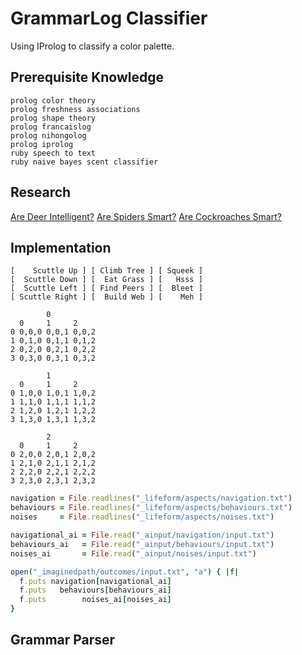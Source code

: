 # GrammarLog Classifier
Using IProlog to classify a color palette.

## Prerequisite Knowledge
~~~
prolog color theory
prolog freshness associations
prolog shape theory
prolog francaislog
prolog nihongolog
prolog iprolog
ruby speech to text
ruby naive bayes scent classifier
~~~

## Research
[Are Deer Intelligent?](https://worlddeer.org/are-deer-smart/)
[Are Spiders Smart?](https://pestpointers.com/spiders-how-smart-are-they-and-are-they-self-aware/)
[Are Cockroaches Smart?](https://www.smithsonianmag.com/smart-news/if-cockroaches-are-conscious-would-that-stop-you-from-smushing-them-180947876/)

## Implementation

~~~dataset_hypothesis
[    Scuttle Up ] [ Climb Tree ] [ Squeek ]
[  Scuttle Down ] [  Eat Grass ] [   Hsss ]
[  Scuttle Left ] [ Find Peers ] [  Bleet ]
[ Scuttle Right ] [  Build Web ] [    Meh ]
~~~

~~~neuromap
        0
  0     1     2
0 0,0,0 0,0,1 0,0,2
1 0,1,0 0,1,1 0,1,2
2 0,2,0 0,2,1 0,2,2
3 0,3,0 0,3,1 0,3,2

        1
  0     1     2
0 1,0,0 1,0,1 1,0,2
1 1,1,0 1,1,1 1,1,2
2 1,2,0 1,2,1 1,2,2
3 1,3,0 1,3,1 1,3,2

        2
  0     1     2
0 2,0,0 2,0,1 2,0,2
1 2,1,0 2,1,1 2,1,2
2 2,2,0 2,2,1 2,2,2
3 2,3,0 2,3,1 2,3,2
~~~

~~~ruby
navigation = File.readlines("_lifeform/aspects/navigation.txt")
behaviours = File.readlines("_lifeform/aspects/behaviours.txt")
noises     = File.readlines("_lifeform/aspects/noises.txt")

navigational_ai = File.read("_ainput/navigation/input.txt")
behaviours_ai   = File.read("_ainput/behaviours/input.txt")
noises_ai       = File.read("_ainput/noises/input.txt")

open("_imaginedpath/outcomes/input.txt", "a") { |f|
  f.puts navigation[navigational_ai]
  f.puts   behaviours[behaviours_ai]
  f.puts        noises_ai[noises_ai]
}
~~~

## Grammar Parser
